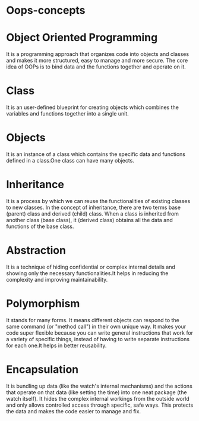 # Oops-concepts
# Object Oriented Programming
It is a programming approach that organizes code into objects and classes and makes it more structured, easy to manage and more secure. The core idea of OOPs is to bind data and the functions together and operate on it.

# Class
It is an user-defined blueprint for creating objects which combines the variables and functions together into a single unit.

# Objects
It is an instance of a class which contains the specific data and functions defined in a class.One class can have many objects.

# Inheritance
It is a process by which we can reuse the functionalities of existing classes to new classes. In the concept of inheritance, there are two terms base (parent) class and derived (child) class. When a class is inherited from another class (base class), it (derived class) obtains all the data and functions of the base class.

# Abstraction
It is a technique of hiding confidential or complex internal details and showing only the necessary functionalities.It helps in reducing the complexity and improving maintainability.

# Polymorphism
It stands for many forms. It means different objects can respond to the same command (or "method call") in their own unique way. It makes your code super flexible because you can write general instructions that work for a variety of specific things, instead of having to write separate instructions for each one.It helps in better reusability.

# Encapsulation
It is bundling up data (like the watch's internal mechanisms) and the actions that operate on that data (like setting the time) into one neat package (the watch itself). It hides the complex internal workings from the outside world and only allows controlled access through specific, safe ways. This protects the data and makes the code easier to manage and fix.
